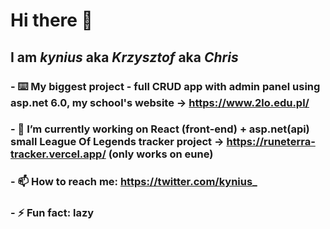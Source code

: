 # Hi there 👋
## I am **_kynius_** aka **_Krzysztof_** aka **_Chris_**
### - ⌨️ My biggest project - full CRUD app with admin panel using asp.net 6.0, my school's website -> https://www.2lo.edu.pl/
### - 🔭 I’m currently working on React (front-end) + asp.net(api) small League Of Legends tracker project -> https://runeterra-tracker.vercel.app/ (only works on eune)
### - 📫 How to reach me: https://twitter.com/kynius_
### - ⚡ Fun fact: lazy


